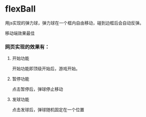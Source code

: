 # flexBall

用js实现的弹力球，弹力球在一个框内自由移动，碰到边框后会自动反弹。

移动端效果最佳

### 网页实现的效果有：

1. 开始功能

   开始功能即顶级开始后，游戏开始。

2. 暂停功能

   点击暂停后，弹球停止移动

3. 发球功能

   点击发球后，弹球随机固定在一个位置
